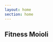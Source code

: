 ```yaml
---
layout: home
section: home
---
```


<section>
<div class="container">
  <div class="row">
    <div class="col-sm-12">
      <h1>
        Fitness Moioli
      </h1>
    </div>
  </div>
</div>
</section>
